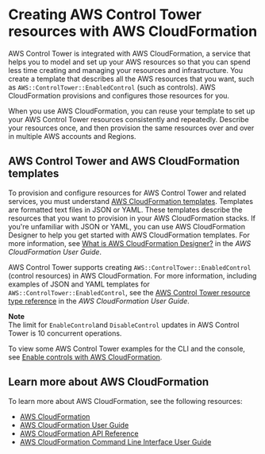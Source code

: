 # Creating AWS Control Tower resources with AWS CloudFormation<a name="creating-resources-with-cloudformation"></a>

AWS Control Tower is integrated with AWS CloudFormation, a service that helps you to model and set up your AWS resources so that you can spend less time creating and managing your resources and infrastructure\. You create a template that describes all the AWS resources that you want, such as `AWS::ControlTower::EnabledControl` \(such as controls\)\. AWS CloudFormation provisions and configures those resources for you\. 

When you use AWS CloudFormation, you can reuse your template to set up your AWS Control Tower resources consistently and repeatedly\. Describe your resources once, and then provision the same resources over and over in multiple AWS accounts and Regions\. 

## AWS Control Tower and AWS CloudFormation templates<a name="working-with-templates"></a>

To provision and configure resources for AWS Control Tower and related services, you must understand [AWS CloudFormation templates](https://docs.aws.amazon.com/AWSCloudFormation/latest/UserGuide/template-guide.html)\. Templates are formatted text files in JSON or YAML\. These templates describe the resources that you want to provision in your AWS CloudFormation stacks\. If you're unfamiliar with JSON or YAML, you can use AWS CloudFormation Designer to help you get started with AWS CloudFormation templates\. For more information, see [What is AWS CloudFormation Designer?](https://docs.aws.amazon.com/AWSCloudFormation/latest/UserGuide/working-with-templates-cfn-designer.html) in the *AWS CloudFormation User Guide*\.

AWS Control Tower supports creating `AWS::ControlTower::EnabledControl` \(control resources\)  in AWS CloudFormation\. For more information, including examples of JSON and YAML templates for `AWS::ControlTower::EnabledControl`, see the [AWS Control Tower resource type reference](https://docs.aws.amazon.com/AWSCloudFormation/latest/UserGuide/aws-resource-SERVICE-RESOURCETYPE.html) in the *AWS CloudFormation User Guide*\.

**Note**  
The limit for `EnableControl`and `DisableControl` updates in AWS Control Tower is 10 concurrent operations\.

To view some AWS Control Tower examples for the CLI and the console, see [Enable controls with AWS CloudFormation](enable-controls.md)\.

## Learn more about AWS CloudFormation<a name="learn-more-cloudformation"></a>

To learn more about AWS CloudFormation, see the following resources:
+ [AWS CloudFormation](http://aws.amazon.com/cloudformation/)
+ [AWS CloudFormation User Guide](https://docs.aws.amazon.com/AWSCloudFormation/latest/UserGuide/Welcome.html)
+ [AWS CloudFormation API Reference](https://docs.aws.amazon.com/AWSCloudFormation/latest/APIReference/Welcome.html)
+ [AWS CloudFormation Command Line Interface User Guide](https://docs.aws.amazon.com/cloudformation-cli/latest/userguide/what-is-cloudformation-cli.html)